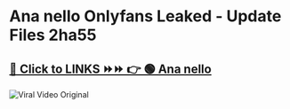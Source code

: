 
 # Ana nello Onlyfans Leaked - Update Files 2ha55

## <h2><a href="https://clipsfans.com/Ana_nello&ref=git">🔗 Click to LINKS ⏩⏩ 👉 🟢 Ana nello </a></h2>

<a href="https://clipsfans.com/Ana_nello&ref=git" rel="nofollow" data-target="animated-image.originalLink"><img src="https://i.ibb.co.com/xMMVF88/686577567.gif" alt="Viral Video Original" style="max-width: 100%; display: inline-block;" data-target="animated-image.originalImage"></a>

